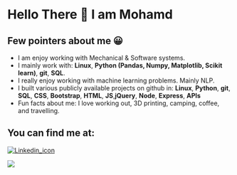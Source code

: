 
<h1> Hello There &#128075 I am Mohamd </h1>
<h2>Few pointers about me &#128512</h2>

<ul>


<li>
  I am enjoy working with Mechanical & Software systems.
</li>
  
<li>
I mainly work with: <b>Linux</b>, <b>Python (Pandas, Numpy, Matplotlib, Scikit learn)</b>, <b>git</b>, <b>SQL</b>.
</li>
  
<li>
I really enjoy working with machine learning problems. Mainly NLP.  
  
  </li>
  
  
  <li>
I built various publicly available projects on github in: <b>Linux</b>, <b>Python</b>, <b>git</b>, <b>SQL</b>, <b>CSS</b>, <b>Bootstrap</b>, <b>HTML</b>, <b>JS</b>,<b>jQuery</b>, <b>Node</b>, <b>Express</b>, <b> APIs</b>
</li>
  
  
<li>
Fun facts about me: I love working out, 3D printing, camping, coffee, and travelling. 
  </li>
</ul>

<h2>You can find me at:</h2>
<a href="https://www.linkedin.com/in/mohamd-imad-a2196b89/"><img src="https://content.linkedin.com/content/dam/me/business/en-us/amp/brand-site/v2/bg/LI-Bug.svg.original.svg" alt="Linkedin_icon">
</a>

<a href="https://scholar.google.com/citations?user=jIMbjc8AAAAJ&hl=en"><img src="https://scholar.google.ca/intl/en/scholar/images/1x/scholar_logo_64dp.png">
</a>
